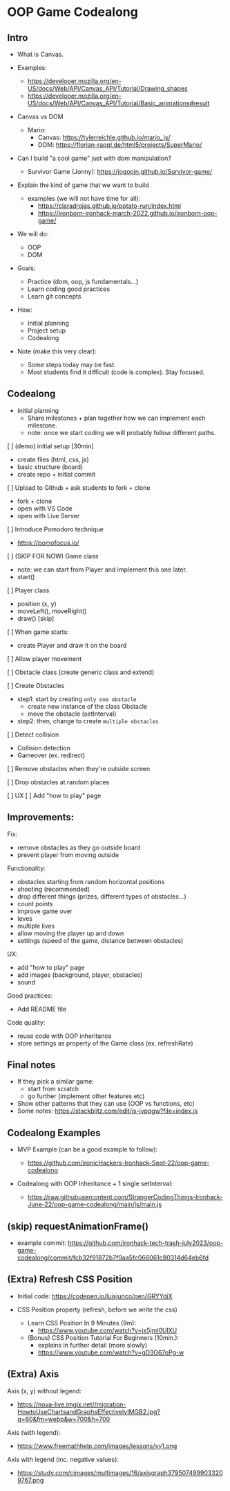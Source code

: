 
# OOP Game Codealong

<!--

Time estimation: 6h (+ on next day we keep doing improvements)

-->




## Intro 

- What is Canvas. 
- Examples:
  - https://developer.mozilla.org/en-US/docs/Web/API/Canvas_API/Tutorial/Drawing_shapes
  - https://developer.mozilla.org/en-US/docs/Web/API/Canvas_API/Tutorial/Basic_animations#result


- Canvas vs DOM

  - Mario:
    - Canvas: https://tylerreichle.github.io/mario_js/
    - DOM: https://florian-rappl.de/html5/projects/SuperMario/

- Can I build "a cool game" just with dom manipulation?
  - Survivor Game (Jonny): https://jogopin.github.io/Survivor-game/


- Explain the kind of game that we want to build
  - examples (we will not have time for all): 
    - https://claradrojas.github.io/potato-run/index.html
    - https://ironborn-ironhack-march-2022.github.io/ironborn-oop-game/



- We will do:
  - OOP
  - DOM



- Goals:
  - Practice (dom, oop, js fundamentals...)
  - Learn coding good practices 
  - Learn git concepts 


- How:
  - Initial planning
  - Project setup
  - Codealong


- Note (make this very clear): 
  - Some steps today may be fast.
  - Most students find it difficult (code is complex). Stay focused.





## Codealong

- Initial planning 
  - Share milestones + plan together how we can implement each milestone.
  - note: once we start coding we will probably follow different paths.


<!--

@Luis:
- first share with them the milestones / goals
- then do the planning together with students.


note: we will use OOP + DOM.


Milestone 1: user can move the player left/right

- GOAL: by lunch break 

Milestone 2: obstacles appearing in the UI + obstacles move
  
- note: for this milestone, it's ok if obstacles appear always at the same position

Milestone 3: detect if there's a collision

Milestone 4: make the game more interesting & fix bugs
  - random position for obstacles
  - prevent player from going outside

-->



[ ] (demo) initial setup [30min]
  
  <!-- @Luis: 
  
  - to speed up, tell students to just follow me for this first step 
  - (later, they can clone)

  -->
  
  - create files (html, css, js)
  - basic structure (board)
  - create repo + initial commit

  <!-- also, share live session -->

[ ] Upload to Github + ask students to fork + clone

  - fork + clone
  - open with VS Code
  - open with Live Server

[ ] Introduce Pomodoro technique
  - https://pomofocus.io/

[ ] (SKIP FOR NOW) Game class
  - note: we can start from Player and implement this one later.
  - start()

[ ] Player class
  - position (x, y)
  - moveLeft(), moveRight()
  - draw() [skip]
  <!-- @Luis: add event listeners before drawing ?) -->

[ ] When game starts:
  - create Player and draw it on the board

[ ] Allow player movement

[ ] Obstacle class (create generic class and extend)

[ ] Create Obstacles
  - step1: start by creating `only one obstacle`
    - create new instance of the class Obstacle
    - move the obstacle (setInterval)
  - step2: then, change to create `multiple obstacles`

  <!--

  @Luis: 
  - to explain these concepts, sometimes it helps to open a new file & create a simplified version of our code.
  - ex. "Enemy" class + "sayHello()" method

  -->


[ ] Detect collision
  - Collision detection
  - Gameover (ex. redirect)

  <!--

  @Luis: 

  gameover functionality
  - redirect to gameover.html
  - include link to play again


  Recommendation:
  - index.html (instructions)
  - game.html (game)
  - gameover.html


  -->

[ ] Remove obstacles when they're outside screen

[ ] Drop obstacles at random places

[ ] UX
  [ ] Add "how to play" page


## Improvements:

Fix:
- remove obstacles as they go outside board
- prevent player from moving outside

Functionality:
- obstacles starting from random horizontal positions
- shooting (recommended)
- drop different things (prizes, different types of obstacles...)
- count points
- improve game over
- leves
- multiple lives
- allow moving the player up and down
- settings (speed of the game, distance between obstacles)

UX:
- add "how to play" page
- add images (background, player, obstacles)
- sound


Good practices:
- Add README file

Code quality:
- reuse code with OOP inheritance 
- store settings as property of the Game class (ex. refreshRate)


<!-- 

Other improvements:

- diagonal movement
  -- @todo: create a codepen example

- gameover page: display score (localstorage)
- gameover page: list of max scores (localstorage)

-->



## Final notes
- If they pick a similar game:
  - start from scratch 
  - go further (implement other features etc)
- Show other patterns that they can use (OOP vs functions, etc)
- Some notes: https://stackblitz.com/edit/js-jvpqgw?file=index.js




## Codealong Examples

- MVP Example (can be a good example to follow):
  - https://github.com/ironicHackers-Ironhack-Sept-22/oop-game-codealong

- Codealong with OOP Inheritance + 1 single setInterval:
  - https://raw.githubusercontent.com/StrangerCodingThings-Ironhack-June-22/oop-game-codealong/main/js/main.js




## (skip) requestAnimationFrame()

- example commit: 
https://github.com/ironhack-tech-trash-july2023/oop-game-codealong/commit/fcb32f91872b7f9aa5fc066061c80314d64eb6fd



## (Extra) Refresh CSS Position


- Initial code: https://codepen.io/luisjunco/pen/GRYYdjX
  <!-- @luis: remember to fork -->


- CSS Position property (refresh, before we write the css)
  - Learn CSS Position In 9 Minutes (9m): 
      <!-- @Luis: for the game, the first 6min. are enough (the other 3 min are useful: fixed, sticky) -->
    - https://www.youtube.com/watch?v=jx5jmI0UlXU
  - (Bonus) CSS Position Tutorial For Beginners (10min.): 
    - explains in further detail (more slowly)
    - https://www.youtube.com/watch?v=gD3G67oPg-w



## (Extra) Axis

Axis (x, y) without legend: 
- https://nova-live.imgix.net//migration-HowtoUseChartsandGraphsEffectivelyIMGB2.jpg?q=60&fm=webp&w=700&h=700


Axis (with legend): 
- https://www.freemathhelp.com/images/lessons/xy1.png

Axis with legend (inc. negative values):
- https://study.com/cimages/multimages/16/axisgraph3795074999033209767.png


